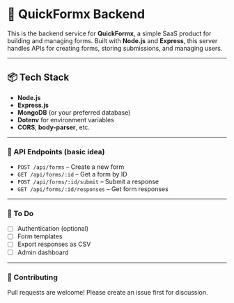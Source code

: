 # 🚀 QuickFormx Backend

This is the backend service for **QuickFormx**, a simple SaaS product for building and managing forms. Built with **Node.js** and **Express**, this server handles APIs for creating forms, storing submissions, and managing users.

---

## 📦 Tech Stack

* **Node.js**
* **Express.js**
* **MongoDB** (or your preferred database)
* **Dotenv** for environment variables
* **CORS**, **body-parser**, etc.

---
### 🚧 API Endpoints (basic idea)

* `POST /api/forms` – Create a new form
* `GET /api/forms/:id` – Get a form by ID
* `POST /api/forms/:id/submit` – Submit a response
* `GET /api/forms/:id/responses` – Get form responses

---

### 📌 To Do

* [ ] Authentication (optional)
* [ ] Form templates
* [ ] Export responses as CSV
* [ ] Admin dashboard

---

### 🤝 Contributing

Pull requests are welcome! Please create an issue first for discussion.
